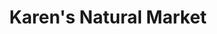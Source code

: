 ---
title: "Karen's Natural Market"
url: /havre-de-grace/karens-natural-market/
shop: Nahrungsergänzung
---